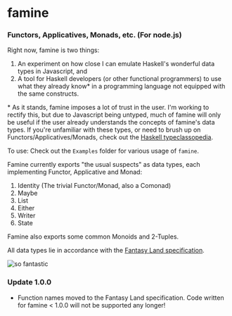 famine
=== 

### Functors, Applicatives, Monads, etc. (For node.js)

Right now, famine is two things:

1. An experiment on how close I can emulate Haskell's wonderful data types in Javascript, and
2. A tool for Haskell developers (or other functional programmers) to use what they already know\* in a programming language not equipped with the same constructs.

\* As it stands, famine imposes a lot of trust in the user. I'm working to rectify this, but due to Javascript being untyped, much of famine will only be useful if the user already understands the concepts of famine's data types. If you're unfamiliar with these types, or need to brush up on Functors/Applicatives/Monads, check out the [Haskell typeclassopedia](http://www.haskell.org/haskellwiki/Typeclassopedia).

To use: Check out the `Examples` folder for various usage of `famine`.

Famine currently exports "the usual suspects" as data types, each implementing Functor, Applicative and Monad:

1. Identity (The trivial Functor/Monad, also a Comonad)
2. Maybe
3. List
4. Either
5. Writer
6. State

Famine also exports some common Monoids and 2-Tuples.

All data types lie in accordance with the [Fantasy Land specification](https://github.com/fantasyland/fantasy-land).

![so fantastic](https://raw.githubusercontent.com/fantasyland/fantasy-land/master/logo.png)

### Update 1.0.0

* Function names moved to the Fantasy Land specification. Code written for famine < 1.0.0 will not be supported any longer!
